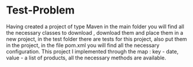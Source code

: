 # Test-Problem
Having created a project of type Maven in the main folder you will find all the necessary classes to download , download them and place them in a new project, in the test folder there are tests for this project, also put them in the project, in the file pom.xml you will find all the necessary configuration.
This project I implemented through the map : key - date, value - a list of products, all the necessary methods are available.
